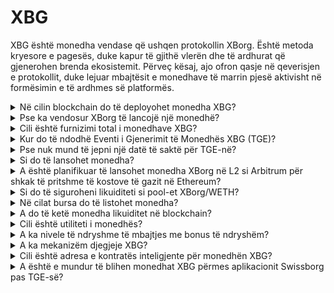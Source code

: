 # XBG

XBG është monedha vendase që ushqen protokollin XBorg. Është metoda kryesore e pagesës, duke kapur të gjithë vlerën dhe të ardhurat që gjenerohen brenda ekosistemit. Përveç kësaj, ajo ofron qasje në qeverisjen e protokollit, duke lejuar mbajtësit e monedhave të marrin pjesë aktivisht në formësimin e të ardhmes së platformës.

<details>

<summary>Në cilin blockchain do të deployohet monedha XBG?</summary>

Monedha XBG është e planifikuar të deployohet në blockchainin Ethereum dhe do të lidhet me rrjetin Polygon për skalueshmëri dhe efikasitet të përmirësuar. Përveç kësaj, një alokim i veçantë i monedhave XBG do të rezervohet për deployimin në rrjetin Borg sapo të jetë plotësisht operativ. Ky qasje me shumë blockchain siguron qasje të gjerë dhe fleksibilitet për mbajtësit e monedhave tona.

</details>

<details>

<summary>Pse ka vendosur XBorg të lancojë një monedhë?</summary>

XBorg është i përkushtuar thellësisht në nxitjen e një ekosistemi të orientuar nga komuniteti, dhe vendimi ynë për të lansuar një monedhë reflekton këtë përkushtim. Ndryshe nga modelet korporative tradicionale që fokusohen në rritjen e vlerës bazuar në aksionet, të gjitha rrjedhat e parave që gjenerohen brenda ekosistemit tonë drejtohen në thesarin e DAO (Organizatës Autonome e Zgjedhur). Ky model lehtëson pjesëmarrjen më të drejtpërdrejtë të komunitetit dhe përputh interesat më efektivisht.

Duke prezantuar monedhën XBG, ne krijojmë një ekonomi brenda protokollit ku monedha shërben si mjeti kryesor i transaksionit. Ky lëvizje tregon një ndryshim drejt një modeli më të pjesëmarrshëm, të drejtuar nga komuniteti, ku çdo anëtar ka një fjalë në drejtimin e platformës dhe ndan në suksesin e saj. Është një qasje inovative që nënvizon besimin tonë në potencialin transformues të rrjeteve të decentralizuara.

</details>

<details>

<summary>Cili është furnizimi total i monedhave XBG?</summary>

Furnizimi maksimal i monedhave XBG është caktuar në 1,000,000,000 (1 miliard).

</details>

<details>

<summary>Kur do të ndodhë Eventi i Gjenerimit të Monedhës XBG (TGE)?</summary>

TGE do të ndodhë në fund të vitit 2023.

</details>

<details>

<summary>Pse nuk mund të jepni një datë të saktë për TGE-në?</summary>

Si një ekip, ne besojmë se perspektiva kriptografike drejt fundit të vitit 2023 dhe afër gjysmimit të Bitcoin do të jetë pozitive. Ekipi i XBorg po angazhohet aktualisht në bisedime me bursa të nivelit të lartë, opinionet e të cilave kanë peshë të konsiderueshme në përcaktimin e kohës ideale për listimin e monedhës. Është e rëndësishme të theksohet se lansimi i një monedhe gjatë periudhave të likuiditetit të paqartë dhe interesit në monedhat alternative mund të paraqesë një risk.

Përveç kësaj, ne e njohim se vlera e një monedhe gjendet në forcën e ekosistemit në të cilin ajo operon. Prandaj, qëllimi ynë është të kultivojmë një bazë përdoruesish të paktën 100,000 para se të lansojmë monedhën.

Duke parë përpara, ekipi ynë është optimist në lidhje me potencialin e tregut kriptografik drejt fundit të vitit 2023, veçanërisht në dritën e gjysmimit të ardhshëm të Bitcoin.

</details>

<details>

<summary>Si do të lansohet monedha?</summary>

Ne planifikojmë të lansojmë monedhën përmes një Balancer Liquidity Bootstrapping Pool. Ju lutemi të keni parasysh se kjo mund të ndryshojë sipas kërkesave të bursave dhe kushteve të tregut.

</details>

<details>

<summary>A është planifikuar të lansohet monedha XBorg në L2 si Arbitrum për shkak të pritshme të kostove të gazit në Ethereum?</summary>

Po, monedha do të lansohet në ETH si tregu kryesor dhe do të lidhet me Polygon dhe, në fund të fundit, me L2 të tjerë.

</details>

<details>

<summary>Si do të siguroheni likuiditeti si pool-et XBorg/WETH?</summary>

5% e kapitalit të raundit të parë dhe një pjesë e rëndësishme e shitjes publike do të vendosen si likuiditet në AMM.

</details>

<details>

<summary>Në cilat bursa do të listohet monedha?</summary>

Ne po diskutojmë me të interesuarit në vijim. 

_Bursa e Nivelit 1:_

* Binance
* Coinbase

_dhe Bursa e Nivelit 2:_

* Kraken
* OKX
* ByBit
* Kucoin

Ndërsa disa bisedime kanë përparuar më shumë se të tjera, ne nuk mund të konfirmojmë asnjë listim në bursa për shkak të ekzistencës së marrëveshjeve të moszbuluara në lidhje me disa bisedime.

</details>

<details>

<summary>A do të ketë monedha likuiditet në blockchain?</summary>

Po, një pool Uniswap në rrjetin Ethereum (quickswap për Polygon) do të jetë i disponueshëm dhe XBorg do të sigurojë likuiditetin fillestar. Ne gjithashtu do të inkurajojmë ofrimin e likuiditetit nga palë të treta me shpërblime të LP. 5% e kapitalit të raundit të parë dhe një pjesë e rëndësishme e shitjes publike do të vendosen si likuiditet në AMM.

</details>

<details>

<summary>Cili është utiliteti i monedhës?</summary>

Monedha XBG luan një rol kritik në rrjet, duke shërbyer si mjeti kryesor i pagesës, qeverisjes dhe stimujve të protokollit.

**Pagesat dhe tarifat në aplikacion & Platforma**&#x20;

XBG është metoda kryesore e pagesës dhe transaksioneve në protokoll, e cila është e nënshtruar tarifave të caktuara. Për përdoruesit e Web2 që preferojnë pagesën në fiat, XBorg merr ekvivalentin e monedhave XBG në tregun e hapur. Lista e tarifave të grumbulluara përmes protokollit mund të gjendet në slajdën: Qëndrueshmëria dhe të Ardhurat e Protokollit. Këto tarifa paguhen në XBG.

**Qeverisja**

Monedha XBG përdoret për veprimet e qeverisjes në XBorg DAO pas Eventit të Gjenerimit të Monedhës. Mbajtësit e monedhave XBG kanë aftësinë të votojnë në vendime kyçe në lidhje me zhvillimin e protokollit.

**Staking**&#x20;

50% e tarifave dhe të ardhurave të paguara në XBG janë të destinuara për fondin e shpërblimit të staking. Sasia e shpërblimeve të staking marrë varet nga koha e mbylljes së bllokimit dhe statusi i individit brenda protokollit.

**Qasje në Protokoll**&#x20;

Disa funksionalitete dhe shërbime të protokollit janë të nënshtruara ndalimeve të qasjes bazuar në sasinë e monedhave XBG të mbajtura dhe statusin e përdoruesit brenda protokollit.

</details>

<details>

<summary>A ka nivele të ndryshme të mbajtjes me bonus të ndryshëm?</summary>

Aktualisht, posedimi i monedhave XBG nuk sjell asnjë nivel të veçantë; megjithatë, duhet të theksohet se qasja në disa veçori do të bazohet në sasinë e monedhave XBG të mbajtura në pronësi.

</details>

<details>

<summary>A ka mekanizëm djegjeje XBG?</summary>

Aktualisht, 50% e të ardhurave i kushtohen shpërblimit të staking ndërsa pjesa tjetër i kushtohet thesarit. Qeveria mund të vendosë ndarjen e saktë të të ardhurave dhe të caktojë një pjesë për një mekanizëm djegjeje.

</details>

<details>

<summary>Cili është adresa e kontratës inteligjente për monedhën XBG?</summary>

Kontrata e monedhës XBG nuk është deployuar ende në testnet ose mainnet. Prandaj, nuk ka adresa të kontratës të disponueshme.

</details>

<details>

<summary>A është e mundur të blihen monedhat XBG përmes aplikacionit Swissborg pas TGE-së?</summary>

Është shumë e mundur. Për të listuar në SwissBorg, monedha XBG duhet të jetë e listuar në Kraken, Binance ose LBank.

</details>

&#x20;